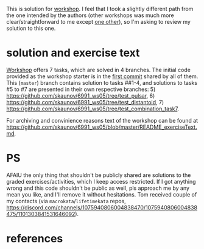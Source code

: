 This is solution for [workshop]. I feel that I took a slightly different path from the one intended by the authors (other workshops was much more clear/straightforward to me except [one other]), so I'm asking to review my solution to this one.

# solution and exercise text

[Workshop] offers 7 tasks, which are solved in 4 branches. The initial code provided as the workshop starter is in the [first commit](https://github.com/skaunov/6991_ws05/commit/ffb3cdee5b2f00bc1d96f2115346f817c857e991) shared by all of them. This (`master`) branch contains solution to tasks ##1-4, and solutions to tasks #5 to #7 are presented in their own respective branches: 
5) <https://github.com/skaunov/6991_ws05/tree/test_pulsar>, 
6) <https://github.com/skaunov/6991_ws05/tree/test_distantoid>, 
7) <https://github.com/skaunov/6991_ws05/tree/test_combination_task7>.

For archiving and convinience reasons text of the workshop can be found at <https://github.com/skaunov/6991_ws05/blob/master/README_exerciseText.md>.

# PS 
AFAIU the only thing that shouldn't be publicly shared are solutions to the graded exercises/activities, which I keep access restricted. If I got anything wrong and this code shouldn't be public as well, pls approach me by any mean you like, and I'll remove it without hesitations. Tom received couple of my contacts (via `macrokata`/`lifetimekata` repos, <https://discord.com/channels/1075940806004838470/1075940806004838475/1101303841531646092>).

# references
[workshop]: https://cgi.cse.unsw.edu.au/~cs6991/23T1/workshop/05/questions
[one other]: https://codereview.stackexchange.com/questions/285476/reading-typed-data-from-file-over-ffi-with-libc